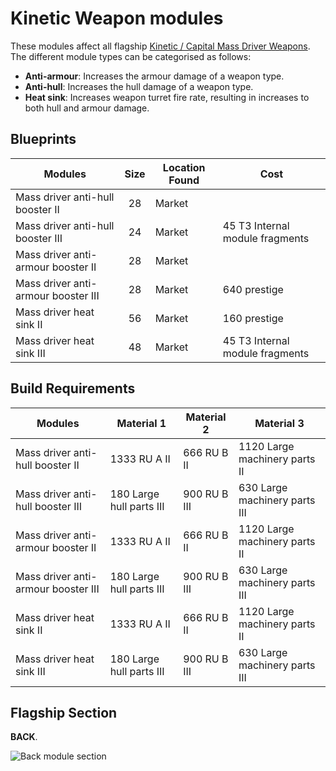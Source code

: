 # Kinetic Weapon modules

These modules affect all flagship [Kinetic / Capital Mass Driver Weapons](../../weapons/kinetic-weapons.md). The different module types can be categorised as follows:

* **Anti-armour**: Increases the armour damage of a weapon type.
* **Anti-hull**: Increases the hull damage of a weapon type.
* **Heat sink**: Increases weapon turret fire rate, resulting in increases to both hull and armour damage.

## Blueprints

|Modules                             |Size |Location Found|Cost                           |
|------------------------------------|:---:|--------------|-------------------------------|
|Mass driver anti-hull booster II    |28   |Market        |                               |
|Mass driver anti-hull booster III   |24   |Market        |45 T3 Internal module fragments|
|Mass driver anti-armour booster II  |28   |Market        |                               |
|Mass driver anti-armour booster III |28   |Market        |640 prestige                   |
|Mass driver heat sink II            |56   |Market        |160 prestige                   |
|Mass driver heat sink III           |48   |Market        |45 T3 Internal module fragments|

## Build Requirements

|Modules                             |Material 1               |Material 2    |Material 3                    |
|------------------------------------|-------------------------|--------------|------------------------------|
|Mass driver anti-hull booster II    |1333 RU A II             |666 RU B II   |1120 Large machinery parts II |
|Mass driver anti-hull booster III   |180  Large hull parts III|900 RU B III  |630  Large machinery parts III|
|Mass driver anti-armour booster II  |1333 RU A II             |666 RU B II   |1120 Large machinery parts II |
|Mass driver anti-armour booster III |180  Large hull parts III|900 RU B III  |630  Large machinery parts III|
|Mass driver heat sink II            |1333 RU A II             |666 RU B II   |1120 Large machinery parts II |
|Mass driver heat sink III           |180  Large hull parts III|900 RU B III  |630  Large machinery parts III|

## Flagship Section

**BACK**.

![Back module section](/img/modules/module-section-back.png)
